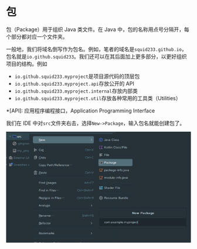 # 包

包（Package）用于组织 Java 类文件。在 Java 中，包的名称用点号分隔开，每个部分都对应一个文件夹。

一般地，我们将域名倒写作为包名。例如，笔者的域名是`squid233.github.io`，包名就是`io.github.squid233`。我们还可以在其后面加上更多部分，以更好组织项目的结构。例如

- `io.github.squid233.myproject`是项目源代码的顶层包
- `io.github.squid233.myproject.api`存放公开的 API
- `io.github.squid233.myproject.internal`存放内部类
- `io.github.squid233.myproject.util`存放各种常用的工具类（Utilities）

*[API]: 应用程序编程接口，Application Programming Interface

我们在 IDE 中对`src`文件夹右击，选择`New->Package`，输入包名就能创建包了。

![create-package](img/create_package.png)
